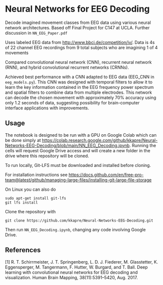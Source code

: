 # Neural Networks for EEG Decoding
Decode imagined movement classes from EEG data using various neural network architectures. Based off Final Project for C147 at UCLA. Further discussion in `NN_EEG_Paper.pdf`

Uses labeled EEG data from http://www.bbci.de/competition/iv/. Data is 4s of 22 channel EEG recordings from 9 total subjects who are imagining 1 of 4 movements

Compared convolutional neural network (CNN), recurrent neural network (RNN), and hybrid convolutional recurrent networks (CRNNs).

Achieved best performance with a CNN adapted to EEG data (EEG_CNN in `eeg_models.py`). This CNN was designed with temporal filters to allow it to learn the key information contained in the EEG frequency power spectrum and spatial filters to combine data from multiple electrodes.  This network can decode the chosen movement with approximately 70% accuracy using only 1.2 seconds of data, suggesting possibility for brain-computer interface applications with improvements. 

## Usage
The notebook is designed to be run with a GPU on Google Colab which can be done simply at https://colab.research.google.com/github/kkapre/Neural-Networks-EEG-Decoding/blob/main/NN_EEG_Decoding.ipynb. Running the cells will request Google Drive access and will create a new folder in the drive where this repository will be cloned. 

To run locally, Git-LFS must be downloaded and installed before cloning. 

For installation instructions see https://docs.github.com/en/free-pro-team@latest/github/managing-large-files/installing-git-large-file-storage

On Linux you can also do

```
sudo apt-get install git-lfs
git lfs install
```

Clone the repository with 
```
git clone https://github.com/kkapre/Neural-Networks-EEG-Decoding.git
```

Then run `NN_EEG_Decoding.ipynb`, changing any code involving Google Drive. 

## References
[1] R. T. Schirrmeister, J. T. Springenberg, L. D. J. Fiederer,
M. Glasstetter, K. Eggensperger, M. Tangermann, F. Hutter,
W. Burgard, and T. Ball. Deep learning with convolutional
neural networks for EEG decoding and visualization. Human
Brain Mapping, 38(11):5391–5420, Aug. 2017.
